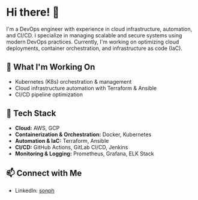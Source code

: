 <!--
**sonphfs/sonphfs** is a ✨ _special_ ✨ repository because its `README.md` (this file) appears on your GitHub profile.

Here are some ideas to get you started:

- 🔭 I’m currently working on ...
- 🌱 I’m currently learning ...
- 👯 I’m looking to collaborate on ...
- 🤔 I’m looking for help with ...
- 💬 Ask me about ...
- 📫 How to reach me: ...
- 😄 Pronouns: ...
- ⚡ Fun fact: ...
-->
# Hi there! 👋

I'm a DevOps engineer with experience in cloud infrastructure, automation, and CI/CD. I specialize in managing scalable and secure systems using modern DevOps practices. Currently, I'm working on optimizing cloud deployments, container orchestration, and infrastructure as code (IaC).

## 🔭 What I'm Working On
- Kubernetes (K8s) orchestration & management
- Cloud infrastructure automation with Terraform & Ansible
- CI/CD pipeline optimization

## 🚀 Tech Stack
- **Cloud:** AWS, GCP
- **Containerization & Orchestration:** Docker, Kubernetes
- **Automation & IaC:** Terraform, Ansible
- **CI/CD:** GitHub Actions, GitLab CI/CD, Jenkins
- **Monitoring & Logging:** Prometheus, Grafana, ELK Stack

## 📫 Connect with Me
- LinkedIn: [sonph](https://www.linkedin.com/in/sonphfs/)
